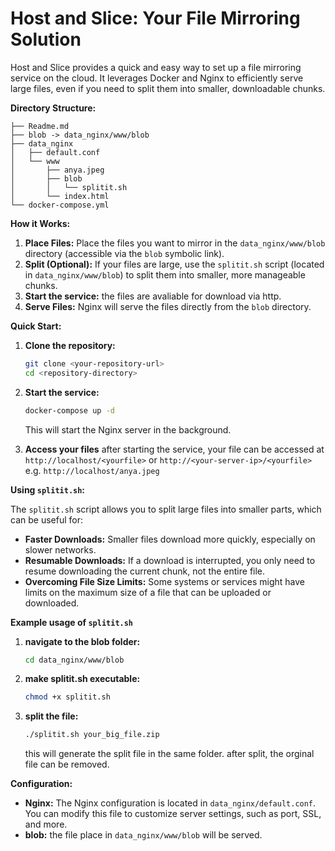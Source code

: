 # Host and Slice: Your File Mirroring Solution

Host and Slice provides a quick and easy way to set up a file mirroring service on the cloud.  It leverages Docker and Nginx to efficiently serve large files, even if you need to split them into smaller, downloadable chunks.

**Directory Structure:**
```
├── Readme.md
├── blob -> data_nginx/www/blob
├── data_nginx
│   ├── default.conf
│   └── www
│       ├── anya.jpeg
│       ├── blob
│       │   └── splitit.sh
│       └── index.html
└── docker-compose.yml
```


**How it Works:**

1.  **Place Files:**  Place the files you want to mirror in the `data_nginx/www/blob` directory (accessible via the `blob` symbolic link).
2.  **Split (Optional):** If your files are large, use the `splitit.sh` script (located in `data_nginx/www/blob`) to split them into smaller, more manageable chunks.
3. **Start the service:** the files are avaliable for download via http.
4.  **Serve Files:** Nginx will serve the files directly from the `blob` directory.

**Quick Start:**

1.  **Clone the repository:**

    ```bash
    git clone <your-repository-url>
    cd <repository-directory>
    ```

2.  **Start the service:**

    ```bash
    docker-compose up -d
    ```

    This will start the Nginx server in the background.

3. **Access your files**
    after starting the service, your file can be accessed at `http://localhost/<yourfile>` or `http://<your-server-ip>/<yourfile>`
    e.g. `http://localhost/anya.jpeg`

**Using `splitit.sh`:**

The `splitit.sh` script allows you to split large files into smaller parts, which can be useful for:

*   **Faster Downloads:** Smaller files download more quickly, especially on slower networks.
*   **Resumable Downloads:** If a download is interrupted, you only need to resume downloading the current chunk, not the entire file.
*   **Overcoming File Size Limits:** Some systems or services might have limits on the maximum size of a file that can be uploaded or downloaded.

**Example usage of `splitit.sh`**

1. **navigate to the blob folder:**
    ```bash
    cd data_nginx/www/blob
    ```
2. **make splitit.sh executable:**
    ```bash
    chmod +x splitit.sh
    ```

3. **split the file:**
    ```bash
    ./splitit.sh your_big_file.zip
    ```
    this will generate the split file in the same folder.
    after split, the orginal file can be removed.


**Configuration:**

* **Nginx:** The Nginx configuration is located in `data_nginx/default.conf`. You can modify this file to customize server settings, such as port, SSL, and more.
* **blob:** the file place in `data_nginx/www/blob` will be served.

